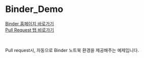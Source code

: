 # Binder_Demo

[Binder 홈페이지 바로가기](https://mybinder.org/) <br>
[Pull Request 탭 바로가기](https://github.com/LS-ELLO/Binder_Demo/pull/1)

<br>

Pull request시, 자동으로 Binder 노트북 환경을 제공해주는 예제입니다.
